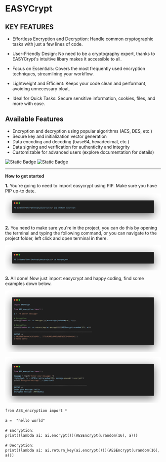 # EASYCrypt

## **KEY FEATURES**

- Effortless Encryption and Decryption: Handle common cryptographic tasks with just a few lines of code.

- User-Friendly Design: No need to be a cryptography expert, thanks to EASYCrypt's intuitive libary makes it accessible to all.

- Focus on Essentials: Covers the most frequently used encryption techniques, streamlining your workflow.

- Lightweight and Efficient: Keeps your code clean and performant, avoiding unnecessary bloat.

- Ideal for Quick Tasks: Secure sensitive information, cookies, files, and more with ease.

## **Available Features**

- Encryption and decryption using popular algorithms (AES, DES, etc.)
- Secure key and initialization vector generation
- Data encoding and decoding (base64, hexadecimal, etc.)
- Data signing and verification for authenticity and integrity
- Customizable for advanced users (explore documentation for details)

![Static Badge](https://img.shields.io/badge/version-v1.0.0-blue?style=flat&logoColor=grey&labelColor=grey&color=blue) ![Static Badge](https://img.shields.io/badge/Python-v3.12.0-blue?labelColor=yellow)



----
**How to get started**


**1.** You're going to need to import easycrypt using PIP. Make sure you have PIP up-to date.
[![](https://github.com/GodsApostles838/EASYCrypt/blob/Main/Resources/install_easycrypt.png?raw=true)](https://github.com/GodsApostles838/EASYCrypt/blob/Main/Resources/install_easycrypt.png)

**2.** You need to make sure you're in the project, you can do this by opening the terminal and typing the following command, or you can navigate to the project folder, left click and open terminal in there.

[![](https://github.com/GodsApostles838/EASYCrypt/blob/Main/Resources/cd_into_project.png?raw=true)](https://github.com/GodsApostles838/EASYCrypt/blob/Main/Resources/examples/cd_into_project.png)

**3.** All done! Now just import easycrypt and happy coding, find some examples down below.

[![](https://github.com/GodsApostles838/EASYCrypt/blob/Main/Resources/examples/example1.png?raw=true)](https://github.com/GodsApostles838/EASYCrypt/blob/Main/Resources/examples/example1.png)

[![](https://github.com/GodsApostles838/EASYCrypt/blob/Main/Resources/examples/example2.png?raw=true)](https://github.com/GodsApostles838/EASYCrypt/blob/Main/Resources/examples/example2.png)

```
from AES_encryption import *

a =  "hello world"

# Encryption:
print((lambda ai: ai.encrypt())(AESEncrypt(urandom(16), a)))

# Decryption:
print((lambda ai: ai.return_key(ai.encrypt()))(AESEncrypt(urandom(16), a)))

```
